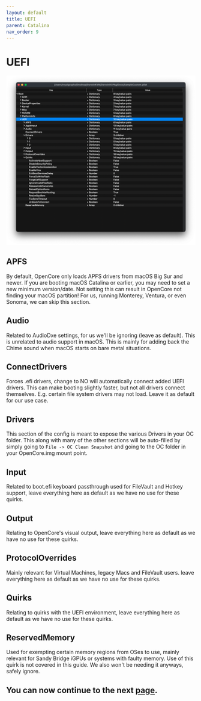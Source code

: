 ```yaml
---
layout: default
title: UEFI
parent: Catalina
nav_order: 9
---
```


# UEFI

<a href="https://raw.githubusercontent.com/royalgraphx/DarwinKVM/main/docs/assets/OpenCoreUEFI.png"><img src="../../../assets/OpenCoreUEFI.png" alt=""></a>

## APFS

By default, OpenCore only loads APFS drivers from macOS Big Sur and newer. If you are booting macOS Catalina or earlier, you may need to set a new minimum version/date. Not setting this can result in OpenCore not finding your macOS partition! For us, running Monterey, Ventura, or even Sonoma, we can skip this section.

## Audio

Related to AudioDxe settings, for us we'll be ignoring (leave as default). This is unrelated to audio support in macOS. This is mainly for adding back the Chime sound when macOS starts on bare metal situations.

## ConnectDrivers

Forces .efi drivers, change to NO will automatically connect added UEFI drivers. This can make booting slightly faster, but not all drivers connect themselves. E.g. certain file system drivers may not load. Leave it as default for our use case.

## Drivers

This section of the config is meant to expose the various Drivers in your OC folder. This along with many of the other sections will be auto-filled by simply going to ``File -> OC Clean Snapshot`` and going to the OC folder in your OpenCore.img mount point.

## Input

Related to boot.efi keyboard passthrough used for FileVault and Hotkey support, leave everything here as default as we have no use for these quirks.

## Output

Relating to OpenCore's visual output, leave everything here as default as we have no use for these quirks.

## ProtocolOverrides

Mainly relevant for Virtual Machines, legacy Macs and FileVault users. leave everything here as default as we have no use for these quirks.

## Quirks

Relating to quirks with the UEFI environment, leave everything here as default as we have no use for these quirks.

## ReservedMemory

Used for exempting certain memory regions from OSes to use, mainly relevant for Sandy Bridge iGPUs or systems with faulty memory. Use of this quirk is not covered in this guide. We also won't be needing it anyways, safely ignore.

## You can now continue to the next <a href="../09-Complete">page</a>.
